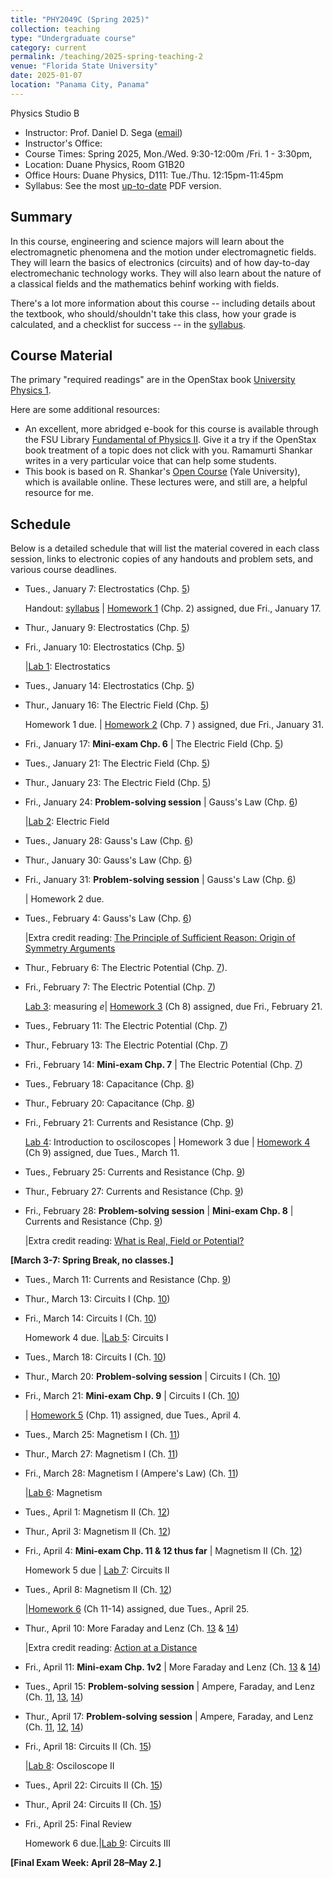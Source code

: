 ```yaml
---
title: "PHY2049C (Spring 2025)"
collection: teaching
type: "Undergraduate course"
category: current
permalink: /teaching/2025-spring-teaching-2
venue: "Florida State University"
date: 2025-01-07
location: "Panama City, Panama"
---
```

Physics Studio B

* Instructor:	Prof. Daniel D. Sega ([email](mailto:dsega@fsu.edu))
* Instructor's Office:  	
* Course Times: Spring 2025, Mon./Wed. 9:30-12:00m /Fri. 1 - 3:30pm,
* Location:	Duane Physics, Room G1B20
* Office Hours:	Duane Physics, D111: Tue./Thu. 12:15pm-11:45pm
* Syllabus:	See the most [up-to-date](astrosega.github.io/files/2049C.pdf) PDF version.

Summary
-----------
In this course, engineering and science majors will learn about the electromagnetic phenomena and the motion under electromagnetic fields. They will learn the basics of electronics (circuits) and of how day-to-day electromechanic technology works. They will also learn about the nature of a classical fields and the mathematics behinf working with fields.

There's a lot more information about this course -- including details about the textbook, who should/shouldn't take this class, how your grade is calculated, and a checklist for success -- in the [syllabus](astrosega.github.io/files/2049C.pdf).

Course Material
--------------
The primary "required readings" are in the OpenStax book [University Physics 1](https://openstax.org/details/books/university-physics-volume-2). 

Here are some additional resources:

* An excellent, more abridged e-book for this course is available through the FSU Library [Fundamental of Physics II](https://fsu-flvc.primo.exlibrisgroup.com/discovery/openurl?institution=01FALSC_FSU&vid=01FALSC_FSU:Home&isbn=9780300243789&genre=book&eisbn=9780300252446&title=Fundamentals%20of%20Physics%20II&sid=jstor:jstor). Give it a try if the OpenStax book treatment of a topic does not click with you. Ramamurti Shankar writes in a very particular voice that can help some students.
* This book is based on R. Shankar's [Open Course](https://oyc.yale.edu/physics/phys-201) (Yale University), which is available online. These lectures were, and still are, a helpful resource for me.

Schedule
-------------

Below is a detailed schedule that will list the material covered in each class session, links to electronic copies of any handouts and problem sets, and various course deadlines.

* Tues., January 7: Electrostatics (Chp. [5](https://openstax.org/books/university-physics-volume-2/pages/5-introduction))

  Handout: [syllabus](astrosega.github.io/files/2048C.pdf) | [Homework 1](astrosega.github.io/files/2049Chw1.pdf) (Chp. 2) assigned, due Fri., January 17.
* Thur., January 9: Electrostatics (Chp. [5](https://openstax.org/books/university-physics-volume-2/pages/5-introduction))
* Fri., January 10: Electrostatics (Chp. [5](https://openstax.org/books/university-physics-volume-2/pages/5-introduction))

   |[Lab 1](astrosega.github.io/files/2049Clab1.pdf): Electrostatics
* Tues., January 14: Electrostatics (Chp. [5](https://openstax.org/books/university-physics-volume-2/pages/5-introduction))
* Thur., January 16: The Electric Field (Chp. [5](https://openstax.org/books/university-physics-volume-2/pages/5-introduction))

  Homework 1 due. | [Homework 2](astrosega.github.io/files/2048Chw2.pdf) (Chp. 7 ) assigned, due Fri., January 31.
* Fri., January 17: **Mini-exam Chp. 6** \| The Electric Field (Chp. [5](https://openstax.org/books/university-physics-volume-2/pages/5-introduction))
* Tues., January 21: The Electric Field (Chp. [5](https://openstax.org/books/university-physics-volume-2/pages/5-introduction))
* Thur., January 23: The Electric Field (Chp. [5](https://openstax.org/books/university-physics-volume-2/pages/5-introduction))
* Fri., January 24: **Problem-solving session** \| Gauss's Law (Chp. [6](https://openstax.org/books/university-physics-volume-2/pages/6-introduction))
  
  |[Lab 2](astrosega.github.io/files/2049Clab1.pdf): Electric Field
* Tues., January 28:  Gauss's Law (Chp. [6](https://openstax.org/books/university-physics-volume-2/pages/6-introduction))
* Thur., January 30: Gauss's Law (Chp. [6](https://openstax.org/books/university-physics-volume-2/pages/6-introduction))
* Fri., January 31: **Problem-solving session** \| Gauss's Law (Chp. [6](https://openstax.org/books/university-physics-volume-2/pages/6-introduction))

  | Homework 2 due.
* Tues., February 4: Gauss's Law (Chp. [6](https://openstax.org/books/university-physics-volume-2/pages/6-introduction)) 
  
  |Extra credit reading: [The Principle of Sufficient Reason: Origin of Symmetry Arguments](https://1000wordphilosophy.com/2018/03/27/leibnizs-principle-of-sufficient-reason/)
* Thur., February 6: The Electric Potential (Chp. [7](https://openstax.org/books/university-physics-volume-2/pages/7-introduction)).
* Fri., February 7: The Electric Potential (Chp. [7](https://openstax.org/books/university-physics-volume-2/pages/7-introduction))

  [Lab 3](astrosega.github.io/files/2048Clab2.pdf): measuring *e*| [Homework 3](astrosega.github.io/files/2048Chw3.pdf) (Ch 8) assigned, due Fri., February 21.
* Tues., February 11: The Electric Potential (Chp. [7](https://openstax.org/books/university-physics-volume-2/pages/7-introduction))
* Thur., February 13: The Electric Potential (Chp. [7](https://openstax.org/books/university-physics-volume-2/pages/7-introduction))
* Fri., February 14: **Mini-exam Chp. 7**  \| The Electric Potential (Chp. [7](https://openstax.org/books/university-physics-volume-2/pages/7-introduction))
* Tues., February 18: Capacitance (Chp. [8](https://openstax.org/books/university-physics-volume-2/pages/8-introduction))
* Thur., February 20: Capacitance (Chp. [8](https://openstax.org/books/university-physics-volume-2/pages/8-introduction))
* Fri., February 21: Currents and Resistance  (Chp. [9](https://openstax.org/books/university-physics-volume-2/pages/9-introduction))

  [Lab 4](astrosega.github.io/files/2048Clab2.pdf): Introduction to osciloscopes | Homework 3 due | [Homework 4](astrosega.github.io/files/2048Chw4.pdf)  (Ch 9) assigned, due Tues., March 11.
* Tues., February 25: Currents and Resistance  (Chp. [9](https://openstax.org/books/university-physics-volume-2/pages/9-introduction))
* Thur., February 27: Currents and Resistance  (Chp. [9](https://openstax.org/books/university-physics-volume-2/pages/9-introduction))
* Fri., February 28: **Problem-solving session** \| **Mini-exam Chp. 8** \| Currents and Resistance  (Chp. [9](https://openstax.org/books/university-physics-volume-2/pages/9-introduction))

  |Extra credit reading: [What is Real, Field or Potential?](astrosega.github.io/files/theEVeffect.pdf)


**[March 3-7: Spring Break, no classes.]**
  
* Tues., March 11: Currents and Resistance (Chp. [9](https://openstax.org/books/university-physics-volume-2/pages/9-introduction))
* Thur., March 13: Circuits I (Chp. [10](https://openstax.org/books/university-physics-volume-2/pages/10-introduction))
* Fri., March 14: Circuits I  (Ch. [10](https://openstax.org/books/university-physics-volume-1/pages/10-introduction))

  Homework 4 due. |[Lab 5](astrosega.github.io/files/2049Clab3.pdf): Circuits I
* Tues., March 18: Circuits I (Ch. [10](https://openstax.org/books/university-physics-volume-1/pages/10-introduction))
* Thur., March 20: **Problem-solving session** \| Circuits I (Ch. [10](https://openstax.org/books/university-physics-volume-1/pages/10-introduction))
* Fri.,  March 21: **Mini-exam Chp. 9** \| Circuits I (Ch. [10](https://openstax.org/books/university-physics-volume-1/pages/10-introduction))

  | [Homework 5](astrosega.github.io/files/2048Chw4.pdf) (Chp. 11) assigned, due Tues., April 4.
* Tues., March 25: Magnetism I (Ch. [11](https://openstax.org/books/university-physics-volume-2/pages/11-introduction))
* Thur., March 27: Magnetism I (Ch. [11](https://openstax.org/books/university-physics-volume-2/pages/11-introduction))
* Fri., March 28: Magnetism I (Ampere's Law) (Ch. [11](https://openstax.org/books/university-physics-volume-2/pages/11-introduction))
  
   |[Lab 6](astrosega.github.io/files/2048Clab4.pdf): Magnetism
* Tues., April 1: Magnetism II (Ch. [12](https://openstax.org/books/university-physics-volume-2/pages/12-introduction))
* Thur., April 3: Magnetism II (Ch. [12](https://openstax.org/books/university-physics-volume-2/pages/12-introduction))
* Fri., April 4: **Mini-exam Chp. 11 & 12 thus far** \|  Magnetism II (Ch. [12](https://openstax.org/books/university-physics-volume-2/pages/12-introduction))

  Homework 5 due | [Lab 7](astrosega.github.io/files/2049Clab7.pdf): Circuits II
* Tues., April 8: Magnetism II (Ch. [12](https://openstax.org/books/university-physics-volume-2/pages/12-introduction))
  
  |[Homework 6](astrosega.github.io/files/2049Chw6.pdf) (Ch 11-14) assigned, due Tues., April 25.
* Thur., April 10: More Faraday and Lenz (Ch. [13](https://openstax.org/books/university-physics-volume-2/pages/13-introduction) & [14](https://openstax.org/books/university-physics-volume-2/pages/14-introduction))

	|Extra credit reading: [Action at a Distance](astrosega.github.io/files/action-distance.pdf)
* Fri., April 11: **Mini-exam Chp. 1v2** \| More Faraday and Lenz (Ch. [13](https://openstax.org/books/university-physics-volume-2/pages/13-introduction) & [14](https://openstax.org/books/university-physics-volume-2/pages/14-introduction))
  
* Tues., April 15: **Problem-solving session** \| Ampere, Faraday, and Lenz (Ch. [11](https://openstax.org/books/university-physics-volume-2/pages/11-introduction), [13](https://openstax.org/books/university-physics-volume-2/pages/13-introduction), [14](https://openstax.org/books/university-physics-volume-2/pages/2-introduction))
* Thur., April 17: **Problem-solving session** \| Ampere, Faraday, and Lenz (Ch. [11](https://openstax.org/books/university-physics-volume-2/pages/11-introduction), [12](https://openstax.org/books/university-physics-volume-2/pages/12-introduction), [14](https://openstax.org/books/university-physics-volume-2/pages/14-introduction))
* Fri., April 18: Circuits II (Ch. [15](https://openstax.org/books/university-physics-volume-2/pages/15-introduction))

  |[Lab 8](astrosega.github.io/files/2048Clab6.pdf): Osciloscope II
* Tues., April 22: Circuits II (Ch. [15](https://openstax.org/books/university-physics-volume-2/pages/4-introduction))
* Thur., April 24: Circuits II (Ch. [15](https://openstax.org/books/university-physics-volume-2/pages/15-introduction))
* Fri., April 25:  Final Review

   Homework 6 due.|[Lab 9](astrosega.github.io/files/2049Clab9.pdf): Circuits III


**[Final Exam Week: April 28–May 2.]**
